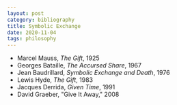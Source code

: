 ```yaml
---
layout: post
category: bibliography
title: Symbolic Exchange
date: 2020-11-04
tags: philosophy
---
```


* Marcel Mauss, *The Gift*, 1925
* Georges Bataille, *The Accursed Share*, 1967
* Jean Baudrillard, *Symbolic Exchange and Death*, 1976
* Lewis Hyde, *The Gift*, 1983
* Jacques Derrida, *Given Time*, 1991
* David Graeber, "Give It Away," 2008
